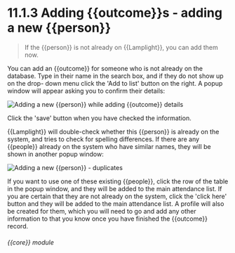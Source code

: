 # 11.1.3    Adding {{outcome}}s - adding a new {{person}}

> If the {{person}} is not already on {{Lamplight}}, you can add them now. 

You can add an {{outcome}} for someone who is not already on the database. Type in their name in the search box, and if they do not show up on the drop- down menu click the 'Add to list' button on the right. A popup window will appear asking you to confirm their details:

![Adding a new {{person}} while adding {{outcome}} details]({{imgpath}}77a.png)

Click the 'save' button when you have checked the information.

{{Lamplight}} will double-check whether this {{person}} is already on the system, and tries to check for spelling differences. If there are any {{people}} already on the system who have similar names, they will be shown in another popup window:

![Adding a new {{person}} - duplicates]({{imgpath}}77b.png)

If you want to use one of these existing {{people}}, click the row of the table in the popup window, and they will be added to the main attendance list. If you are certain that they are not already on the system, click the 'click here' button and they will be added to the main attendance list. A profile will also be created for them, which you will need to go and add any other information to that you know once you have finished the {{outcome}} record. 

###### {{core}} module

